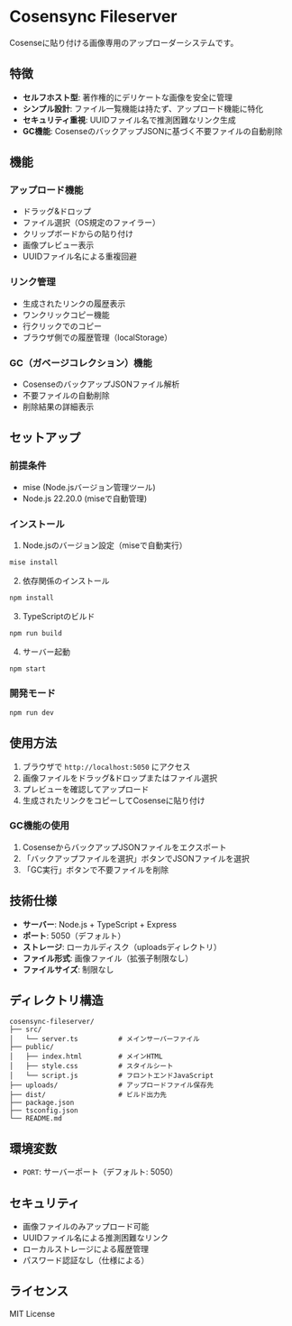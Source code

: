 # Cosensync Fileserver

Cosenseに貼り付ける画像専用のアップローダーシステムです。

## 特徴

- **セルフホスト型**: 著作権的にデリケートな画像を安全に管理
- **シンプル設計**: ファイル一覧機能は持たず、アップロード機能に特化
- **セキュリティ重視**: UUIDファイル名で推測困難なリンク生成
- **GC機能**: CosenseのバックアップJSONに基づく不要ファイルの自動削除

## 機能

### アップロード機能
- ドラッグ&ドロップ
- ファイル選択（OS規定のファイラー）
- クリップボードからの貼り付け
- 画像プレビュー表示
- UUIDファイル名による重複回避

### リンク管理
- 生成されたリンクの履歴表示
- ワンクリックコピー機能
- 行クリックでのコピー
- ブラウザ側での履歴管理（localStorage）

### GC（ガベージコレクション）機能
- CosenseのバックアップJSONファイル解析
- 不要ファイルの自動削除
- 削除結果の詳細表示

## セットアップ

### 前提条件
- mise (Node.jsバージョン管理ツール)
- Node.js 22.20.0 (miseで自動管理)

### インストール

1. Node.jsのバージョン設定（miseで自動実行）
```bash
mise install
```

2. 依存関係のインストール
```bash
npm install
```

3. TypeScriptのビルド
```bash
npm run build
```

4. サーバー起動
```bash
npm start
```

### 開発モード

```bash
npm run dev
```

## 使用方法

1. ブラウザで `http://localhost:5050` にアクセス
2. 画像ファイルをドラッグ&ドロップまたはファイル選択
3. プレビューを確認してアップロード
4. 生成されたリンクをコピーしてCosenseに貼り付け

### GC機能の使用

1. CosenseからバックアップJSONファイルをエクスポート
2. 「バックアップファイルを選択」ボタンでJSONファイルを選択
3. 「GC実行」ボタンで不要ファイルを削除

## 技術仕様

- **サーバー**: Node.js + TypeScript + Express
- **ポート**: 5050（デフォルト）
- **ストレージ**: ローカルディスク（uploadsディレクトリ）
- **ファイル形式**: 画像ファイル（拡張子制限なし）
- **ファイルサイズ**: 制限なし

## ディレクトリ構造

```
cosensync-fileserver/
├── src/
│   └── server.ts          # メインサーバーファイル
├── public/
│   ├── index.html         # メインHTML
│   ├── style.css          # スタイルシート
│   └── script.js          # フロントエンドJavaScript
├── uploads/               # アップロードファイル保存先
├── dist/                  # ビルド出力先
├── package.json
├── tsconfig.json
└── README.md
```

## 環境変数

- `PORT`: サーバーポート（デフォルト: 5050）

## セキュリティ

- 画像ファイルのみアップロード可能
- UUIDファイル名による推測困難なリンク
- ローカルストレージによる履歴管理
- パスワード認証なし（仕様による）

## ライセンス

MIT License
